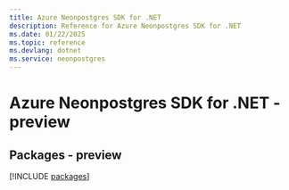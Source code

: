 ```yaml
---
title: Azure Neonpostgres SDK for .NET
description: Reference for Azure Neonpostgres SDK for .NET
ms.date: 01/22/2025
ms.topic: reference
ms.devlang: dotnet
ms.service: neonpostgres
---
```

# Azure Neonpostgres SDK for .NET - preview
## Packages - preview
[!INCLUDE [packages](neonpostgres-index.md)]